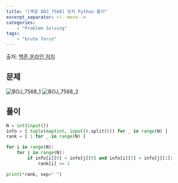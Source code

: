 ```yaml
---
title: "[백준 BOJ_7568] 덩치 Python 풀이"
excerpt_separator: <!--more-->
categories: 
    - "Problem Solving"
tags: 
    - "brute force"
---
```

출처: [백준 온라인 저지](https://www.acmicpc.net/problem/7568)

## 문제
![BOJ_7568_1](https://user-images.githubusercontent.com/59808674/114321016-b834f000-9b53-11eb-867a-f31e92960211.PNG)
![BOJ_7568_2](https://user-images.githubusercontent.com/59808674/114321017-b9661d00-9b53-11eb-8de8-8337d66bc796.PNG)

## 풀이
```python
N = int(input())
info = [ tuple(map(int, input().split())) for _ in range(N) ]
rank = [ 1 for _ in range(N) ]

for i in range(N):
    for j in range(N):
        if info[i][0] < info[j][0] and info[i][1] < info[j][1]:
            rank[i] += 1

print(*rank, sep=" ")
```